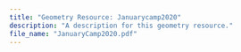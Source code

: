 ```yaml
---
title: "Geometry Resource: Januarycamp2020"
description: "A description for this geometry resource."
file_name: "JanuaryCamp2020.pdf"
---
```

